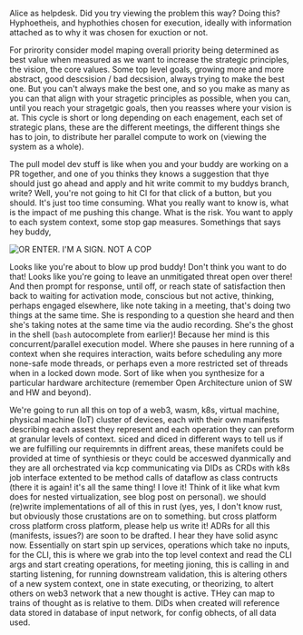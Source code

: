 Alice as helpdesk. Did you try viewing the problem this way? Doing this? Hyphoetheis, and hyphothies chosen for execution, ideally with information attached as to why it was chosen for exuction or not.

For prirority consider model maping overall priority being determined as best value when measured as we want to increase the strategic principles, the vision, the core values. Some top level goals, growing more and more abstract, good descsision / bad decsision, always trying to make the best one. But you can't always make the best one, and so you make as many as you can that align with your stragetic principles as possible, when you can, until you reach your stragetgic goals, then you reasses where your vision is at. This cycle is short or long depending on each enagement, each set of strategic plans, these are the different meetings, the different things she has to join, to distribute her parallel compute to work on (viewing the system as a whole).

The pull model dev stuff is like when you and your buddy are working on a PR together, and one of you thinks they knows a suggestion that thye should just go ahead and apply and hit write commit to my buddys branch, write? Well, you're not going to hit CI for that click of a button, but you should. It's just too time consuming. What you really want to know is, what is the impact of me pushing this change. What is the risk. You want to apply to each system context, some stop gap measures. Somethings that says hey buddy,

![OR ENTER. I'M A SIGN. NOT A COP](https://external-preview.redd.it/tPGj-5ixJ-87dW31ator6cW4lVJjdDp-e2TJMNR2MO4.jpg?auto=webp&s=5dab5d390471def9bbd6ed2c76067c1a457854cb "KEEP OUT")

Looks like you're about to blow up prod buddy! Don't think you want to do that! Looks like you're going to leave an unmitigated threat open over there! And then prompt for response, until off, or reach state of satisfaction then back to waiting for activation mode, conscious but not active, thinking, perhaps engaged elsewhere, like note taking in a meeting, that's doing two things at the same time. She is responding to a question she heard and then she's taking notes at the same time via the audio recording. She's the ghost in the shell (`bash` autocomplete from earlier)! Because her mind is this concurrent/parallel execution model. Where she pauses in here running of a context when she requires interaction, waits before scheduling any more none-safe mode threads, or perhaps even a more restricted set of threads when in a locked down mode. Sort of like when you synthesize for a particular hardware architecture (remember Open Architecture union of SW and HW and beyond).

We're going to run all this on top of a web3, wasm, k8s, virtual machine, physical machine (IoT) cluster of devices, each with their own manifests describing each assest they represent and each operation they can preform at granular levels of context. siced and diced in different ways to tell us if we are fulfilling our requiremnts in diffrent areas, these manifets could be provided at time of synthiesis or theyc could be acceswed dyanmically and they are all orchestrated via kcp communicating via DIDs as CRDs with k8s job interface extented to be method calls of dataflow as class contructs (there it is again! it's all the same thing! I love it! Think of it like what kvm does for nested virtualization, see blog post on personal). we should (re)write implementations of all of this in rust (yes, yes, I don't know rust, but obviously those crustations are on to something. but cross platform cross platform cross platform, please help us write it! ADRs for all this (manifests, issues?) are soon to be drafted. I hear they have solid async now. Essentially on start spin up services, operations which take no inputs, for the CLI, this is where we grab into the top level context and read the CLI args and start creating operations, for meeting jioning, this is calling in and starting listening, for running downstream validation, this is altering others of a new system context, one in state executing, or theorizing, to altert others on web3 network that a new thought is active. THey can map to trains of thought as is relative to them. DIDs when created will reference data stored in database of input network, for config obhects, of all data used.